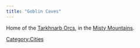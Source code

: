 ```yaml
---
title: "Goblin Caves"
---
```


Home of the [Tarkhnarb Orcs](Orc "wikilink"), in the [Misty
Mountains](Misty_Mountains "wikilink").

[Category:Cities](Category:Cities "wikilink")